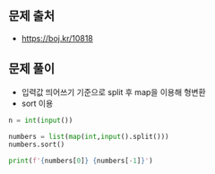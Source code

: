 ## 문제 출처

- https://boj.kr/10818

## 문제 풀이

- 입력값 띄어쓰기 기준으로 split 후 map을 이용해 형변환
- sort 이용

```python
n = int(input())

numbers = list(map(int,input().split()))
numbers.sort()

print(f'{numbers[0]} {numbers[-1]}')
```
